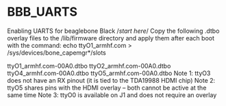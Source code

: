 BBB_UARTS
=========

Enabling UARTS for beaglebone Black
/*start here*/
Copy the following .dtbo overlay files to the /lib/firmware directory and apply them after each boot with the command: echo ttyO1_armhf.com > /sys/devices/bone_capemgr*/slots

ttyO1_armhf.com-00A0.dtbo
ttyO2_armhf.com-00A0.dtbo
ttyO4_armhf.com-00A0.dtbo
ttyO5_armhf.com-00A0.dtbo
Note 1: ttyO3 does not have an RX pinout (it is tied to the TDA19988 HDMI chip)
Note 2: ttyO5 shares pins with the HDMI overlay – both cannot be active at the same time
Note 3: ttyO0 is available on J1 and does not require an overlay

